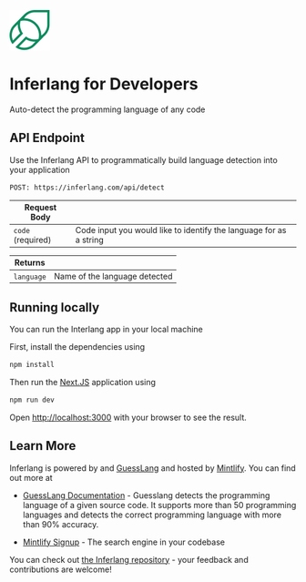 ![Tux, the Linux mascot](/assets/mintlify-green-smol.png)
# Inferlang for Developers

Auto-detect the programming language of any code
## API Endpoint

Use the Inferlang API to programmatically build language detection into your application

```bash
POST: https://inferlang.com/api/detect
```

| Request Body | |
| ----------- | ----------- |
| `code` (required)   | Code input you would like to identify the language for as a string |

| Returns | |
| ----------- | ----------- |
| `language`     | Name of the language detected |

## Running locally

You can run the Interlang app in your local machine

First, install the dependencies using

```bash
npm install
```

Then run the [Next.JS](https://nextjs.org/) application using

```bash
npm run dev
```

Open [http://localhost:3000](http://localhost:3000) with your browser to see the result.

## Learn More

Inferlang is powered by and [GuessLang](https://github.com/yoeo/guesslang) and hosted by [Mintlify](https://mintlify.ccom). You can find out more at

- [GuessLang Documentation](https://guesslang.readthedocs.io/en/latest/) - Guesslang detects the programming language of a given source code. It supports more than 50 programming languages and detects the correct programming language with more than 90% accuracy.

- [Mintlify Signup](https://nextjs.org/learn) - The search engine in your codebase

You can check out [the Inferlang repository](https://github.com/mintlify/inferapp) - your feedback and contributions are welcome!
